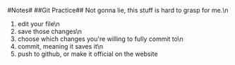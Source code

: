 #Notes#
##Git Practice##
Not gonna lie, this stuff is hard to grasp for me.\n
1. edit your file\n
2. save those changes\n
3. choose which changes you're willing to fully commit to\n
4. commit, meaning it saves it\n
5. push to github, or make it official on the website

